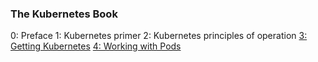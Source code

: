 ### The Kubernetes Book

0: Preface
1: Kubernetes primer
2: Kubernetes principles of operation
[3: Getting Kubernetes](./getting-kubernetes.md)
[4: Working with Pods](./working-with-pods.md)
